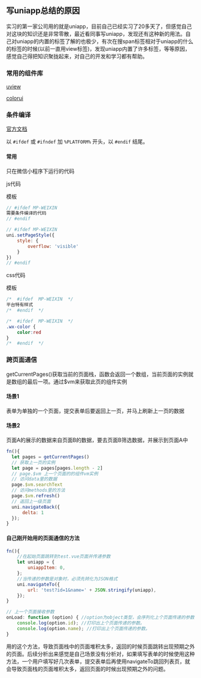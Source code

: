 ## 写uniapp总结的原因

实习的第一家公司用的就是uniapp，目前自己已经实习了20多天了，但感觉自己对这块的知识还是非常零散，最近看同事写uniapp，发现还有这种新的用法。自己对uniapp的内置的标签了解的也极少，有次在搜span标签相对于uniapp的什么的标签的时候(以前一直用view标签)，发现uniapp内置了许多标签，等等原因，感觉自己得把知识聚拢起来，对自己的开发和学习都有帮助。

### 常用的组件库

[uview](https://v1.uviewui.com/)

[colorui](https://miren.lovemi.ren/colorui-document/)

### 条件编译

[官方文档](https://uniapp.dcloud.net.cn/tutorial/platform.html)

以 `#ifdef` 或 `#ifndef` 加 `%PLATFORM%` 开头，以 `#endif` 结尾。

#### 常用

只在微信小程序下运行的代码

js代码

模板

```js
// #ifdef MP-WEIXIN
需要条件编译的代码
// #endif
```

```js
// #ifdef MP-WEIXIN
uni.setPageStyle({
    style: {
        overflow: 'visible'
    }
})
// #endif
```

css代码

模板

```css
/*  #ifdef  MP-WEIXIN  */
平台特有样式
/*  #endif  */
```

```css
/*  #ifdef  MP-WEIXIN  */
.wx-color {
    color:red
}
/*  #endif  */
```

### 跨页面通信

getCurrentPages()获取当前的页面栈，函数会返回一个数组，当前页面的实例就是数组的最后一项。通过$vm来获取此页的组件实例

#### 场景1

表单为单独的一个页面，提交表单后要返回上一页，并马上刷新上一页的数据

#### 场景2

页面A的展示的数据来自页面B的数据，要去页面B筛选数据，并展示到页面A中

```js
fn(){
  let pages = getCurrentPages()
  // 获取上一页的实例
  let page = pages[pages.length - 2]
  // page.$vm 上一个页面的的组件vm实例
  // 访问data里的数据
  page.$vm.searchText
  // 访问methods里的方法
  page.$vm.refresh()
  // 返回上一级页面
  uni.navigateBack({
      delta: 1
  });
}

```

#### 自己刚开始用的页面通信的方法

```js
fn(){
    //在起始页面跳转到test.vue页面并传递参数
    let uniapp = {
    	uniappItem: 0,
    };
    //当传递的参数是对象时，必须先转化为JSON格式
    uni.navigateTo({
    	url: 'test?id=1&name=' + JSON.stringify(uniapp),
    });
}
```

```js
// 上一个页面接收参数
onLoad: function (option) { //option为object类型，会序列化上个页面传递的参数
    console.log(option.id); //打印出上个页面传递的参数。
    console.log(option.name); //打印出上个页面传递的参数。
}

```



用的这个方法，导致页面栈中的页面堆积太多，返回的时候页面跳转出现预期之外的页面。后续分析出来感觉是自己场景没有分析对，如果填写表单的时候使用这种方法，一个用户填写好几次表单，提交表单后再使用navigateTo跳回列表页，就会导致页面栈的页面堆积太多，返回页面的时候出现预期之外的问题。



















